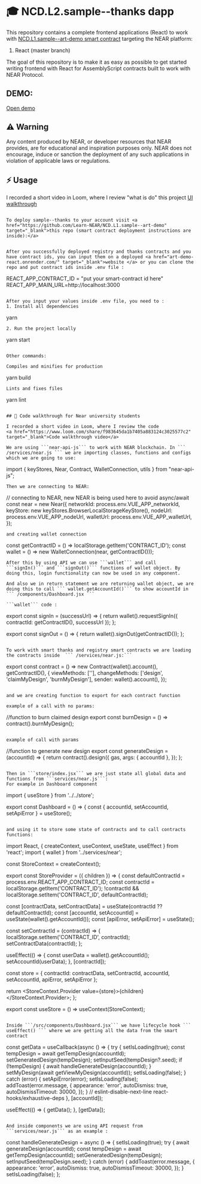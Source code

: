 #  🎓 NCD.L2.sample--thanks dapp
This repository contains a complete frontend applications (React) to work with 
<a href="https://github.com/Learn-NEAR/NCD.L1.sample--art-demo" target="_blank">NCD.L1.sample--art-demo smart contract</a> targeting the NEAR platform:
1. React (master branch)

The goal of this repository is to make it as easy as possible to get started writing frontend with React for AssemblyScript contracts built to work with NEAR Protocol.

## DEMO:
<a href="https://art-demo-react.onrender.com" target="_blank">Open demo</a>

## ⚠️ Warning
Any content produced by NEAR, or developer resources that NEAR provides, are for educational and inspiration purposes only. NEAR does not encourage, induce or sanction the deployment of any such applications in violation of applicable laws or regulations.


## ⚡  Usage
I recorded a short video in Loom, where I review "what is do" this project
<a href="https://www.loom.com/share/8d4ca6ec67ec4d16bee3dcd04933c797" target="_blank">UI walkthrough</a>


```

To deploy sample--thanks to your account visit <a href="https://github.com/Learn-NEAR/NCD.L1.sample--art-demo" target="_blank">this repo (smart contract deployment instructions are inside):</a> 


After you successfully deployed registry and thanks contracts and you have contract ids, you can input them on a deployed <a href="art-demo-react.onrender.com/" target="_blank">website </a> or you can clone the repo and put contract ids inside .env file :

```
REACT_APP_CONTRACT_ID = "put your smart-contract id here"
REACT_APP_MAIN_URL=http://localhost:3000
```

After you input your values inside .env file, you need to :
1. Install all dependencies 
```
yarn
```
2. Run the project locally
```
yarn start
```

Other commands:

Compiles and minifies for production
```
yarn build
```
Lints and fixes files
```
yarn lint
```

## 👀 Code walkthrough for Near university students

I recorded a short video in Loom, where I review the code
<a href="https://www.loom.com/share/f983645da1b7405a883124c3025577c2" target="_blank">Code walkthrough video</a>

We are using ```near-api-js``` to work with NEAR blockchain. In ``` /services/near.js ``` we are importing classes, functions and configs which we are going to use:
```
import { keyStores, Near, Contract, WalletConnection, utils } from "near-api-js";
```
Then we are connecting to NEAR:
```
// connecting to NEAR, new NEAR is being used here to avoid async/await
const near = new Near({
    networkId: process.env.VUE_APP_networkId,
    keyStore: new keyStores.BrowserLocalStorageKeyStore(),
    nodeUrl: process.env.VUE_APP_nodeUrl,
    walletUrl: process.env.VUE_APP_walletUrl,
});

``` 
and creating wallet connection
```
const getContractID = () => localStorage.getItem('CONTRACT_ID');
const wallet = () => new WalletConnection(near, getContractID()));
```
After this by using API we can use ```wallet``` and call ```signIn()``` and ```signOut()``` functions of wallet object. By doing this, login functionality can now be used in any component. 

And also we in return statement we are returning wallet object, we are doing this to call ``` wallet.getAccountId()``` to show accountId in ``` /components/Dashboard.jsx ```

```wallet``` code :
```
export const signIn = (successUrl) => {
  return wallet().requestSignIn({ contractId: getContractID(), successUrl });
};

export const signOut = () => {
  return wallet().signOut(getContractID());
};
```

To work with smart thanks and registry smart contracts we are loading the contracts inside  ``` /services/near.js:```
```
export const contract = () =>
  new Contract(wallet().account(), getContractID(), {
    viewMethods: [''],
    changeMethods: ['design', 'claimMyDesign', 'burnMyDesign'],
    sender: wallet().account(),
  });
```

and we are creating function to export for each contract function

example of a call with no params: 
```
//function to burn claimed design
export const burnDesign = () => contract().burnMyDesign();
```

example of call with params 
```
//function to generate new design
export const generateDesign = (accountId) => {
  return contract().design({
    gas,
    args: { accountId },
  });
};
```

Then in ```store/index.jsx``` we are just state all global data and functions from ```services/near.js```:
For example in Dashboard component
```
import { useStore } from '../../store';

export const Dashboard = () => {
  const { accountId, setAccountId, setApiError } = useStore();
```

and using it to store some state of contracts and to call contracts functions: 
```
import React, { createContext, useContext, useState, useEffect } from 'react';
import { wallet } from '../services/near';

const StoreContext = createContext();

export const StoreProvider = ({ children }) => {
  const defaultContractId = process.env.REACT_APP_CONTRACT_ID;
  const contractId = localStorage.getItem('CONTRACT_ID');
  !contractId && localStorage.setItem('CONTRACT_ID', defaultContractId);

  const [contractData, setContractData] = useState(contractId ?? defaultContractId);
  const [accountId, setAccountId] = useState(wallet().getAccountId());
  const [apiError, setApiError] = useState();

  const setContractId = (contractId) => {
    localStorage.setItem('CONTRACT_ID', contractId);
    setContractData(contractId);
  };

  useEffect(() => {
    const userData = wallet().getAccountId();
    setAccountId(userData);
  }, [contractId]);

  const store = { contractId: contractData, setContractId, accountId, setAccountId, apiError, setApiError };

  return <StoreContext.Provider value={store}>{children}</StoreContext.Provider>;
};

export const useStore = () => useContext(StoreContext);
```

Inside ```/src/components/Dashboard.jsx``` we have lifecycle hook ``` useEffect() ``` where we are getting all the data from the smart contract
```
const getData = useCallback(async () => {
  try {
    setIsLoading(true);
    const tempDesign = await getTempDesign(accountId);
    setGeneratedDesign(tempDesign);
    setInputSeed(tempDesign?.seed);
    if (!tempDesign) {
      await handleGenerateDesign(accountId);
    }
    setMyDesign(await getViewMyDesign(accountId));
    setIsLoading(false);
  } catch (error) {
    setApiError(error);
    setIsLoading(false);
    addToast(error.message, {
      appearance: 'error',
      autoDismiss: true,
      autoDismissTimeout: 30000,
    });
  }
  // eslint-disable-next-line react-hooks/exhaustive-deps
}, [accountId]);

useEffect(() => {
  getData();
}, [getData]);
```

And inside components we are using API request from ```services/near.js``` as an example :
```
const handleGenerateDesign = async () => {
  setIsLoading(true);
  try {
    await generateDesign(accountId);
    const tempDesign = await getTempDesign(accountId);
    setGeneratedDesign(tempDesign);
    setInputSeed(tempDesign.seed);
  } catch (error) {
    addToast(error.message, {
      appearance: 'error',
      autoDismiss: true,
      autoDismissTimeout: 30000,
    });
  }
  setIsLoading(false);
};
```
